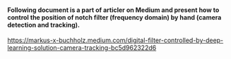 #### Following document is a part of articler on Medium and present how to control the position of notch filter (frequency domain) by hand (camera detection and tracking).

https://markus-x-buchholz.medium.com/digital-filter-controlled-by-deep-learning-solution-camera-tracking-bc5d962322d6
